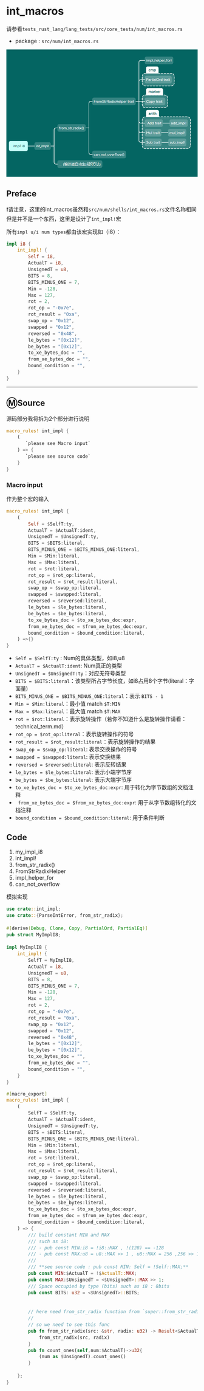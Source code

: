# int_macros

请参看`tests_rust_lang/lang_tests/src/core_tests/num/int_macros.rs`

- package : `src/num/int_macros.rs`

<img src="https://github.com/syf20020816/Rust-Lang-Analysis/blob/main/imgs/impl_i8.png">

## Preface

❗请注意，这里的int_macros虽然和`src/num/shells/int_macros.rs`文件名称相同但是并不是一个东西，这里是设计了`int_impl!`宏

所有`impl u/i num types`都由该宏实现如（i8）：

```rust
impl i8 {
    int_impl! {
        Self = i8,
        ActualT = i8,
        UnsignedT = u8,
        BITS = 8,
        BITS_MINUS_ONE = 7,
        Min = -128,
        Max = 127,
        rot = 2,
        rot_op = "-0x7e",
        rot_result = "0xa",
        swap_op = "0x12",
        swapped = "0x12",
        reversed = "0x48",
        le_bytes = "[0x12]",
        be_bytes = "[0x12]",
        to_xe_bytes_doc = "",
        from_xe_bytes_doc = "",
        bound_condition = "",
    }
}
```

<hr />

## Ⓜ️Source

源码部分我将拆为2个部分进行说明

```rust
macro_rules! int_impl {
    (
       `please see Macro input`
    ) => {
       `please see source code`
    }
}

```

### Macro input

作为整个宏的输入

```rust
macro_rules! int_impl {
    (
        Self = $SelfT:ty,
        ActualT = $ActualT:ident,
        UnsignedT = $UnsignedT:ty,
        BITS = $BITS:literal,
        BITS_MINUS_ONE = $BITS_MINUS_ONE:literal,
        Min = $Min:literal,
        Max = $Max:literal,
        rot = $rot:literal,
        rot_op = $rot_op:literal,
        rot_result = $rot_result:literal,
        swap_op = $swap_op:literal,
        swapped = $swapped:literal,
        reversed = $reversed:literal,
        le_bytes = $le_bytes:literal,
        be_bytes = $be_bytes:literal,
        to_xe_bytes_doc = $to_xe_bytes_doc:expr,
        from_xe_bytes_doc = $from_xe_bytes_doc:expr,
        bound_condition = $bound_condition:literal,
    ) =>{}
}
```

- `Self = $SelfT:ty` : Num的具体类型，如i8,u8
- `ActualT = $ActualT:ident`: Num真正的类型
- `UnsignedT = $UnsignedT:ty`：对应无符号类型
- `BITS = $BITS:literal`：该类型所占字节长度，如i8占用8个字节(literal：字面量)
- `BITS_MINUS_ONE = $BITS_MINUS_ONE:literal`：表示 `BITS - 1`
- `Min = $Min:literal`：最小值 match `$T:MIN`
- `Max = $Max:literal`：最大值 match `$T:MAX`
- `rot = $rot:literal`：表示旋转操作（若你不知道什么是旋转操作请看：technical_term.md）
- `rot_op = $rot_op:literal`：表示旋转操作的符号
- `rot_result = $rot_result:literal`：表示旋转操作的结果
- `swap_op = $swap_op:literal`: 表示交换操作的符号
- `swapped = $swapped:literal`: 表示交换结果
- `reversed = $reversed:literal`: 表示反转结果
- `le_bytes = $le_bytes:literal`: 表示小端字节序
- `be_bytes = $be_bytes:literal`: 表示大端字节序
- `to_xe_bytes_doc = $to_xe_bytes_doc:expr`: 用于转化为字节数组的文档注释
- ` from_xe_bytes_doc = $from_xe_bytes_doc:expr`: 用于从字节数组转化的文档注释
- `bound_condition = $bound_condition:literal`: 用于条件判断

## Code

1. my_impl_i8
2. int_impl!
3. from_str_radix()
4. FromStrRadixHelper
5. impl_helper_for
6. can_not_overflow

模拟实现

```rust
use crate::int_impl;
use crate::{ParseIntError, from_str_radix};

#[derive(Debug, Clone, Copy, PartialOrd, PartialEq)]
pub struct MyImplI8;

impl MyImplI8 {
    int_impl! {
        SelfT = MyImplI8,
        ActualT = i8,
        UnsignedT = u8,
        BITS = 8,
        BITS_MINUS_ONE = 7,
        Min = -128,
        Max = 127,
        rot = 2,
        rot_op = "-0x7e",
        rot_result = "0xa",
        swap_op = "0x12",
        swapped = "0x12",
        reversed = "0x48",
        le_bytes = "[0x12]",
        be_bytes = "[0x12]",
        to_xe_bytes_doc = "",
        from_xe_bytes_doc = "",
        bound_condition = "",
    }
}
```



``` rust
#[macro_export]
macro_rules! int_impl {
    (
        SelfT = $SelfT:ty,
        ActualT = $ActualT:ident,
        UnsignedT = $UnsignedT:ty,
        BITS = $BITS:literal,
        BITS_MINUS_ONE = $BITS_MINUS_ONE:literal,
        Min = $Min:literal,
        Max = $Max:literal,
        rot = $rot:literal,
        rot_op = $rot_op:literal,
        rot_result = $rot_result:literal,
        swap_op = $swap_op:literal,
        swapped = $swapped:literal,
        reversed = $reversed:literal,
        le_bytes = $le_bytes:literal,
        be_bytes = $be_bytes:literal,
        to_xe_bytes_doc = $to_xe_bytes_doc:expr,
        from_xe_bytes_doc = $from_xe_bytes_doc:expr,
        bound_condition = $bound_condition:literal,
    ) => {
        /// build constant MIN and MAX
        /// such as i8:
        /// - pub const MIN:i8 = !i8::MAX , !(128) == -128
        /// - pub const MAX:u8 = u8::MAX >> 1 , u8::MAX = 256 ,256 >> 1 == 128
        ///
        /// **see source code : pub const MIN: Self = !Self::MAX;**
        pub const MIN:$ActualT = !$ActualT::MAX;
        pub const MAX:$UnsignedT = <$UnsignedT>::MAX >> 1;
        /// Space occupied by type (bits) such as i8 : 8bits
        pub const BITS: u32 = <$UnsignedT>::BITS;


        // here need from_str_radix function from `super::from_str_radix()`
        //
        // so we need to see this func
        pub fn from_str_radix(src: &str, radix: u32) -> Result<$ActualT, ParseIntError> {
            from_str_radix(src, radix)
        }
        pub fn count_ones(self,num:$ActualT)->u32{
            (num as $UnsignedT).count_ones()
        }

    };
}
```

